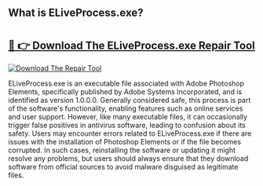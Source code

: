 ## What is ELiveProcess.exe? 

# <h2><a href="https://exedetect.com/download.php?ELiveProcess.exe">🔗 👉 Download The ELiveProcess.exe Repair Tool</a></h2>

[![Download The Repair Tool](https://exedetect.com/download-button.jpg)](https://exedetect.com/download.php?ELiveProcess.exe)

ELiveProcess.exe is an executable file associated with Adobe Photoshop Elements, specifically published by Adobe Systems Incorporated, and is identified as version 1.0.0.0. Generally considered safe, this process is part of the software's functionality, enabling features such as online services and user support. However, like many executable files, it can occasionally trigger false positives in antivirus software, leading to confusion about its safety. Users may encounter errors related to ELiveProcess.exe if there are issues with the installation of Photoshop Elements or if the file becomes corrupted. In such cases, reinstalling the software or updating it might resolve any problems, but users should always ensure that they download software from official sources to avoid malware disguised as legitimate files.